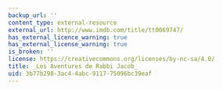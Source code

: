 ```yaml
---
backup_url: ''
content_type: external-resource
external_url: http://www.imdb.com/title/tt0069747/
has_external_licence_warning: true
has_external_license_warning: true
is_broken: ''
license: https://creativecommons.org/licenses/by-nc-sa/4.0/
title: _Les Aventures de Rabbi Jacob_
uid: 3b77b298-3ac4-4abc-9117-75096bc39eaf
---
```

